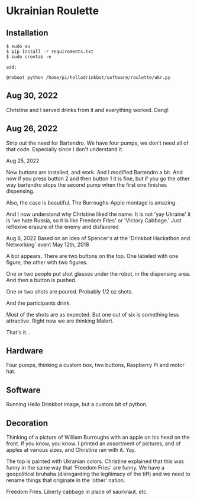 # Ukrainian Roulette

## Installation

    $ sudo su 
    $ pip install -r requirements.txt
    $ sudo crontab -e 

    add: 

    @reboot python /home/pi/hellodrinkbot/software/roulette/ukr.py



## Aug 30, 2022

Christine and I served drinks from it and everything worked. Dang!

## Aug 26, 2022

Strip out the need for Bartendro. We have four pumps, we don't need all 
of that code. Especially since I don't understand it.

Aug 25, 2022

New buttons are installed, and work. And I modified Bartendro a bit. And 
now if you press button 2 and then button 1 it is fine, but if you 
go the other way bartendro stops the second pump when the first one
finishes dispensing.

Also, the case is beautiful. The Burroughs-Apple montage is amazing.

And I now understand why Christine liked the name. It is not 'yay
Ukraine' it is 'we hate Russia, so it is like Freedom Fries' or 
'Victory Cabbage.'  Just reflexive erasure of the enemy and disfavored

Aug 6, 2022
Based on an idea of Spencer's at the 'Drinkbot Hackathon and Networking'
event May 12th, 2018

A bot appears. There are two buttons on the top. One labeled with
one figure, the other with two figures.

One or two people put shot glasses under the robot, in the dispensing
area. And then a button is pushed.

One or two shots are poured. Probably 1/2 oz shots.

And the participants drink.

Most of the shots are as expected. But one out of six is something less
attractive. Right now we are thinking Malort.

That's it...

## Hardware

Four pumps, thinking a custom box, two buttons, Raspberry Pi and motor
hat.

## Software

Running Hello Drinkbot image, but a custom bit of python.



## Decoration

Thinking of a picture of William Burroughs with an apple on his head on
the front. If you know, you know. I printed an assortment of pictures, and of
apples at various sizes, and Christine ran with it. Yay.

The top is painted with Ukranian colors.  Christine explained that this was funny
in the same way that 'Freedom Fries' are funny. We have a geopolitical bruhaha (disregarding
the legitimacy of the tiff) and we need to rename things that originate in the 'other'
nation.

Freedom Fries. Liberty cabbage in place of saurkraut. etc.




